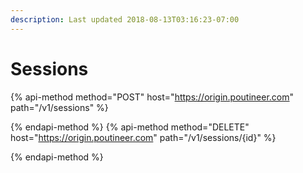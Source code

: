 ```yaml
---
description: Last updated 2018-08-13T03:16:23-07:00
---
```


# Sessions

{% api-method method="POST" host="https://origin.poutineer.com" path="/v1/sessions" %}

{% endapi-method %}
{% api-method method="DELETE" host="https://origin.poutineer.com" path="/v1/sessions/{id}" %}

{% endapi-method %}
